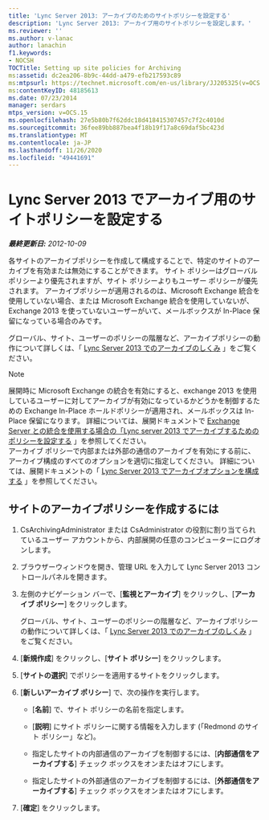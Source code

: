 ```yaml
---
title: 'Lync Server 2013: アーカイブのためのサイトポリシーを設定する'
description: 'Lync Server 2013: アーカイブ用のサイトポリシーを設定します。'
ms.reviewer: ''
ms.author: v-lanac
author: lanachin
f1.keywords:
- NOCSH
TOCTitle: Setting up site policies for Archiving
ms:assetid: dc2ea206-8b9c-44dd-a479-efb217593c89
ms:mtpsurl: https://technet.microsoft.com/en-us/library/JJ205325(v=OCS.15)
ms:contentKeyID: 48185613
ms.date: 07/23/2014
manager: serdars
mtps_version: v=OCS.15
ms.openlocfilehash: 27e5b80b7f62ddc18d418415307457c7f2c4010d
ms.sourcegitcommit: 36fee89bb887bea4f18b19f17a8c69daf5bc423d
ms.translationtype: MT
ms.contentlocale: ja-JP
ms.lasthandoff: 11/26/2020
ms.locfileid: "49441691"
---
```

# <a name="setting-up-site-policies-for-archiving-in-lync-server-2013"></a>Lync Server 2013 でアーカイブ用のサイトポリシーを設定する

<div data-xmlns="http://www.w3.org/1999/xhtml">

<div class="topic" data-xmlns="http://www.w3.org/1999/xhtml" data-msxsl="urn:schemas-microsoft-com:xslt" data-cs="https://msdn.microsoft.com/">

<div data-asp="https://msdn2.microsoft.com/asp">



</div>

<div id="mainSection">

<div id="mainBody">

<span> </span>

_**最終更新日:** 2012-10-09_

各サイトのアーカイブポリシーを作成して構成することで、特定のサイトのアーカイブを有効または無効にすることができます。 サイト ポリシーはグローバル ポリシーより優先されますが、サイト ポリシーよりもユーザー ポリシーが優先されます。 アーカイブポリシーが適用されるのは、Microsoft Exchange 統合を使用していない場合、または Microsoft Exchange 統合を使用していないが、Exchange 2013 を使っていないユーザーがいて、メールボックスが In-Place 保留になっている場合のみです。

グローバル、サイト、ユーザーのポリシーの階層など、アーカイブポリシーの動作について詳しくは、「 [Lync Server 2013 でのアーカイブのしくみ](lync-server-2013-how-archiving-works.md) 」をご覧ください。

<div>


> [!NOTE]  
> 展開時に Microsoft Exchange の統合を有効にすると、exchange 2013 を使用しているユーザーに対してアーカイブが有効になっているかどうかを制御するための Exchange In-Place ホールドポリシーが適用され、メールボックスは In-Place 保留になります。 詳細については、展開ドキュメントで <A href="lync-server-2013-setting-up-policies-for-archiving-when-using-exchange-server-integration.md">Exchange Server との統合を使用する場合の「Lync server 2013 でアーカイブするためのポリシーを設定する</A> 」を参照してください。<BR>アーカイブ ポリシーで内部または外部の通信のアーカイブを有効にする前に、アーカイブ構成のすべてのオプションを適切に指定してください。 詳細については、展開ドキュメントの「 <A href="lync-server-2013-configuring-archiving-options.md">Lync Server 2013 でアーカイブオプションを構成する</A> 」を参照してください。



</div>

<div>

## <a name="to-create-an-archiving-policy-for-a-site"></a>サイトのアーカイブポリシーを作成するには

1.  CsArchivingAdministrator または CsAdministrator の役割に割り当てられているユーザー アカウントから、内部展開の任意のコンピューターにログオンします。

2.  ブラウザーウィンドウを開き、管理 URL を入力して Lync Server 2013 コントロールパネルを開きます。

3.  左側のナビゲーション バーで、[**監視とアーカイブ**] をクリックし、[**アーカイブ ポリシー**] をクリックします。
    
    グローバル、サイト、ユーザーのポリシーの階層など、アーカイブポリシーの動作について詳しくは、「 [Lync Server 2013 でのアーカイブのしくみ](lync-server-2013-how-archiving-works.md) 」をご覧ください。

4.  [**新規作成**] をクリックし、[**サイト ポリシー**] をクリックします。

5.  [**サイトの選択**] でポリシーを適用するサイトをクリックします。

6.  [**新しいアーカイブ ポリシー**] で、次の操作を実行します。
    
      - [**名前**] で、サイト ポリシーの名前を指定します。
    
      - [**説明**] にサイト ポリシーに関する情報を入力します (「Redmond のサイト ポリシー」など)。
    
      - 指定したサイトの内部通信のアーカイブを制御するには、[**内部通信をアーカイブする**] チェック ボックスをオンまたはオフにします。
    
      - 指定したサイトの外部通信のアーカイブを制御するには、[**外部通信をアーカイブする**] チェック ボックスをオンまたはオフにします。

7.  [**確定**] をクリックします。

</div>

</div>

<span> </span>

</div>

</div>

</div>

